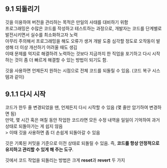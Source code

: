 ## 9.1 되돌리기
깃을 이용하여 버전을 관리하는 목적은 만일의 사태를 대비하기 위함 <br>
프로그래밍은 수많은 코드를 작성하고 테스트하는 과정으로, 개발자는 코드를 단계별로 발전시키면서 실수를 최소화하고자 노력 <br>
아무리 주의해서 프로그래밍을 해도 오류가 생겨 개발 도중 심각할 정도로 오작동이 발생해 더 이상 개선하기 어려울 때도 생김 <br>
이때 문제를 억지로 해결하려 노력하는 것보다 지금까지 한 직업을 포기하고 다시 시작하는 것이 좀 더 빠르게 해결할 수 있는 방법이 되기도 함.

깃을 사용하면 언제든지 원하는 시점으로 전체 코드를 되돌릴 수 있음. (코드 복구 시스템과 같이)

## 9.1.1 다시 시작
코드가 한두 줄 변경되었을 땐, 언제든지 다시 시작할 수 있음 (몇 줄만 암기하여 변경하면 됨) <br>
만약, 몇 시간 혹은 며칠 동안 작업한 코드라면 모든 수정 내역을 일일이 기억하여 과거 상태로 되돌아가는 게 쉽지 않음 <br>
\> 이때 깃을 사용하면 좀 더 손쉽게 되돌아갈 수 있음

깃은 기록된 커밋을 기준으로 이전 상태로 되돌릴 수 있음. 즉, **코드를 항상 안정적으로 유지하고 관리할 수 있게 해 주는 도구**.

깃에서 코드 작업을 되돌리는 방법은 크게 **reset**과 **revert** 두 가지
